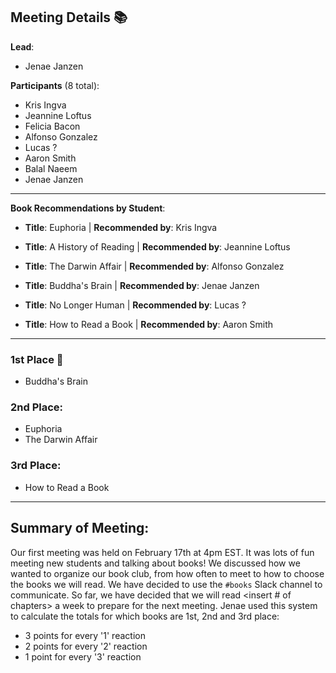 ## Meeting Details :books:

**Lead**: 
- Jenae Janzen

**Participants** (8 total):
- Kris Ingva
- Jeannine Loftus
- Felicia Bacon
- Alfonso Gonzalez
- Lucas ? 
- Aaron Smith
- Balal Naeem
- Jenae Janzen

---

**Book Recommendations by Student**:

- **Title**: Euphoria | **Recommended by**: Kris Ingva

- **Title**: A History of Reading | **Recommended by**: Jeannine Loftus

- **Title**: The Darwin Affair | **Recommended by**: Alfonso Gonzalez

- **Title**: Buddha's Brain | **Recommended by**: Jenae Janzen

- **Title**: No Longer Human | **Recommended by**: Lucas ?

- **Title**: How to Read a Book | **Recommended by**: Aaron Smith

---

### **1st Place** :tada:
 
- Buddha's Brain

### **2nd Place**: 

- Euphoria
- The Darwin Affair

### **3rd Place**:

- How to Read a Book

---

## Summary of Meeting:

Our first meeting was held on February 17th at 4pm EST. It was lots of fun meeting new students and talking about books! We discussed how we wanted to organize our book club, from how often to meet to how to choose the books we will read. We have decided to use the `#books` Slack channel to communicate. So far, we have decided that we will read <insert # of chapters> a week to prepare for the next meeting. Jenae used this system to calculate the totals for which books are 1st, 2nd and 3rd place:

- 3 points for every '1' reaction
- 2 points for every '2' reaction
- 1 point for every '3' reaction
